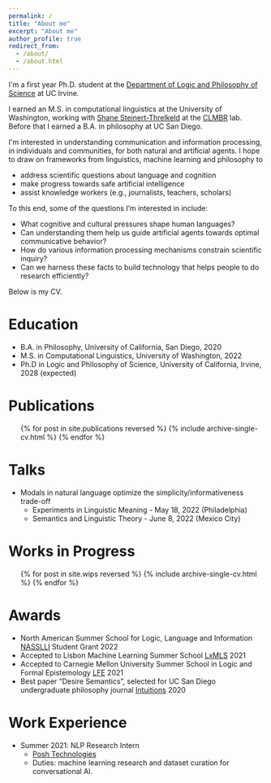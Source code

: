 ```yaml
---
permalink: /
title: "About me"
excerpt: "About me"
author_profile: true
redirect_from: 
  - /about/
  - /about.html
---
```


I'm a first year Ph.D. student at the [Department of Logic and Philosophy of Science](https://www.lps.uci.edu/) at UC Irvine.

I earned an M.S. in computational linguistics at the University of Washington, working with [Shane Steinert-Threlkeld](https://www.shane.st/) at the [CLMBR](https://clmbr.shane.st/) lab. Before that I earned a B.A. in philosophy at UC San Diego.

I'm interested in understanding communication and information processing, in individuals and communities, for both natural and artificial agents. I hope to draw on frameworks from linguistics, machine learning and philosophy to

* address scientific questions about language and cognition
* make progress towards safe artificial intelligence
* assist knowledge workers (e.g., journalists, teachers, scholars)

To this end, some of the questions I’m interested in include:

* What cognitive and cultural pressures shape human languages?
* Can understanding them help us guide artificial agents towards optimal communicative behavior?
* How do various information processing mechanisms constrain scientific inquiry?
* Can we harness these facts to build technology that helps people to do research efficiently?

Below is my CV.

Education
======
* B.A. in Philosophy, University of California, San Diego, 2020
* M.S. in Computational Linguistics, University of Washington, 2022
* Ph.D in Logic and Philosophy of Science, University of California, Irvine, 2028 (expected)

Publications
======

  <ul>{% for post in site.publications reversed %}
    {% include archive-single-cv.html %}
  {% endfor %}</ul>
  
Talks
======

* Modals in natural language optimize the simplicity/informativeness trade-off
  * Experiments in Linguistic Meaning -  May 18, 2022 (Philadelphia)
  * Semantics and Linguistic Theory - June 8, 2022 (Mexico City)

Works in Progress
======

<!-- * Approximating rate-distortion functions in signaling games
  * Please email me for a draft ([code](https://github.com/nathimel/effcomm-simmax), [slides](https://docs.google.com/presentation/d/1b9pQiHUzUjt2d063srBtBp_58PhuIZz_LRYaLxg35uw/edit?usp=sharing)). -->

<!-- * The Artificial Language Toolkit (ALTK)
  * Software library for research in computational semantics ([code](https://github.com/nathimel/altk)). -->

<ul>{% for post in site.wips reversed %}
    {% include archive-single-cv.html %}
  {% endfor %}</ul>

Awards
======

* North American Summer School for Logic, Language and Information [NASSLLI](https://ml-la.github.io/nasslli2022/) Student Grant 2022
* Accepted to Lisbon Machine Learning Summer School [LxMLS](http://lxmls.it.pt/2021/) 2021
* Accepted to Carnegie Mellon University Summer School in Logic and Formal Epistemology [LFE](https://www.cmu.edu/dietrich/philosophy/undergraduate/summer-school/) 2021
* Best paper “Desire Semantics”, selected for UC San Diego undergraduate philosophy journal [Intuitions](https://ucsdphilclub.wordpress.com/events/intuitions/) 2020

Work Experience
======
* Summer 2021: NLP Research Intern
  * [Posh Technologies](https://www.posh.tech/?gclid=CjwKCAjw6raYBhB7EiwABge5Ki_QhTY5N-OnouE_tKSYV8QJvZr-x9IYxgGC6kzvX8KiBjGvPIW1PRoCkLAQAvD_BwE)
  * Duties: machine learning research and dataset curation for conversational AI.
